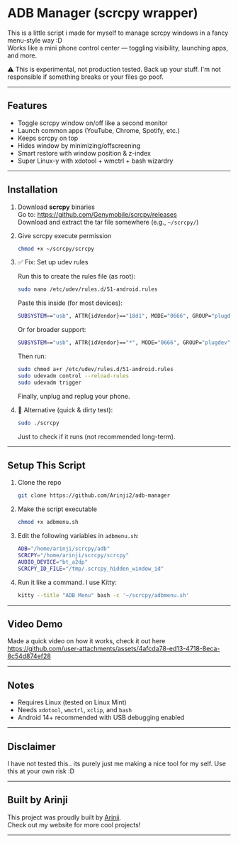 # ADB Manager (scrcpy wrapper)

This is a little script i made for myself to manage scrcpy windows in a fancy menu-style way :D  
Works like a mini phone control center — toggling visibility, launching apps, and more.

⚠️ This is experimental, not production tested. Back up your stuff. I'm not responsible if something breaks or your files go poof.

---

##  Features

- Toggle scrcpy window on/off like a second monitor
- Launch common apps (YouTube, Chrome, Spotify, etc.)
- Keeps scrcpy on top
- Hides window by minimizing/offscreening
- Smart restore with window position & z-index
- Super Linux-y with xdotool + wmctrl + bash wizardry

---

##  Installation

1. Download **scrcpy** binaries  
   Go to: https://github.com/Genymobile/scrcpy/releases  
   Download and extract the tar file somewhere (e.g., `~/scrcpy/`)

2. Give scrcpy execute permission  
   ```bash
   chmod +x ~/scrcpy/scrcpy
   ```

3. ✅ Fix: Set up udev rules

   Run this to create the rules file (as root):
   ```bash
   sudo nano /etc/udev/rules.d/51-android.rules
   ```

   Paste this inside (for most devices):
   ```bash
   SUBSYSTEM=="usb", ATTR{idVendor}=="18d1", MODE="0666", GROUP="plugdev"
   ```

   Or for broader support:
   ```bash
   SUBSYSTEM=="usb", ATTR{idVendor}=="*", MODE="0666", GROUP="plugdev"
   ```

   Then run:
   ```bash
   sudo chmod a+r /etc/udev/rules.d/51-android.rules
   sudo udevadm control --reload-rules
   sudo udevadm trigger
   ```

   Finally, unplug and replug your phone.

4. 🔁 Alternative (quick & dirty test):
   ```bash
   sudo ./scrcpy
   ```
   Just to check if it runs (not recommended long-term).

---

##  Setup This Script

1. Clone the repo  
   ```bash
   git clone https://github.com/Arinji2/adb-manager
   ```

2. Make the script executable  
   ```bash
   chmod +x adbmenu.sh
   ```

3. Edit the following variables in `adbmenu.sh`:
   ```bash
   ADB="/home/arinji/scrcpy/adb"
   SCRCPY="/home/arinji/scrcpy/scrcpy"
   AUDIO_DEVICE="bt_a2dp"
   SCRCPY_ID_FILE="/tmp/.scrcpy_hidden_window_id"
   ```

4. Run it like a command. I use Kitty:
   ```bash
   kitty --title "ADB Menu" bash -c '~/scrcpy/adbmenu.sh'
   ```

---

##  Video Demo
Made a quick video on how it works, check it out here
https://github.com/user-attachments/assets/4afcda78-ed13-4718-8eca-8c54d874ef28

---

##  Notes

- Requires Linux (tested on Linux Mint)
- Needs `xdotool`, `wmctrl`, `xclip`, and `bash`
- Android 14+ recommended with USB debugging enabled

---

## Disclaimer
I have not tested this.. its purely just me making a nice tool for my self. Use this at your own risk :D

---

##  Built by Arinji

This project was proudly built by [Arinji](https://www.arinji.com/).  
Check out my website for more cool projects!

---
